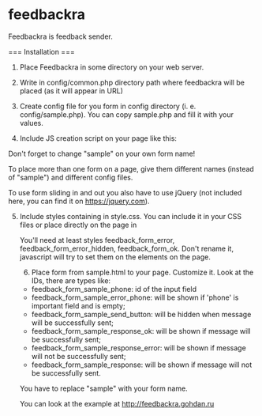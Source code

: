 feedbackra
==========

Feedbackra is feedback sender.


=== Installation ===

1. Place Feedbackra in some directory on your web server.

2. Write in config/common.php directory path where feedbackra will be placed (as it will appear in URL)

3. Create config file for you form in config directory (i. e. config/sample.php). You can copy sample.php and fill it with your values.

4. Include JS creation script on your page like this:

<script src="/feedbackra/javascript.php?form=sample" type="text/javascript"></script>

Don't forget to change "sample" on your own form name!

To place more than one form on a page, give them different names (instead of "sample") and different config files.

To use form sliding in and out you also have to use jQuery (not included here, you can find it on https://jquery.com).

5. Include styles containing in style.css. You can include it in your CSS files or place directly on the page in <STYLE> tag just like this:
<STYLE> ... contents of style.css ... </STYLE>

You'll need at least styles feedback_form_error, feedback_form_error_hidden, feedback_form_ok. Don't rename it, javascript will try to set them on the elements on the page.

6. Place form from sample.html to your page. Customize it. Look at the IDs, there are types like:

* feedback_form_sample_phone: id of the input field
* feedback_form_sample_error_phone: will be shown if 'phone' is important field and is empty;
* feedback_form_sample_send_button: will be hidden when message will be successfully sent;
* feedback_form_sample_response_ok: will be shown if message will be successfully sent;
* feedback_form_sample_response_error: will be shown if message will not be successfully sent;
* feedback_form_sample_response: will be shown if message will not be successfully sent.

You have to replace "sample" with your form name.

You can look at the example at http://feedbackra.gohdan.ru
